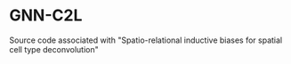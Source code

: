 # GNN-C2L
Source code associated with "Spatio-relational inductive biases for spatial cell type deconvolution"
